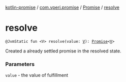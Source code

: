 [kotlin-promise](../../index.md) / [com.vperi.promise](../index.md) / [Promise](index.md) / [resolve](./resolve.md)

# resolve

`@JvmStatic fun <V> resolve(value: `[`V`](resolve.md#V)`): `[`Promise`](index.md)`<`[`V`](resolve.md#V)`>`

Created a already settled promise in the resolved state.

### Parameters

`value` - the value of fulfillment